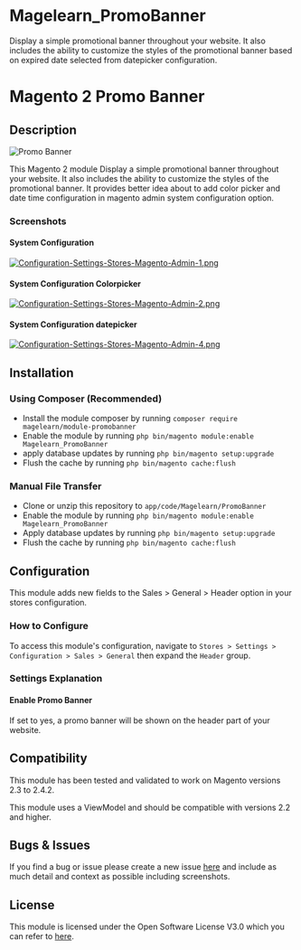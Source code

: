 # Magelearn_PromoBanner
Display a simple promotional banner throughout your website. It also includes the ability to customize the styles of the promotional banner based on expired date selected from datepicker configuration.

# Magento 2 Promo Banner

## Description
![Promo Banner](https://i.postimg.cc/wBZ4ZcBH/Home-page.png)

This Magento 2 module Display a simple promotional banner throughout your website. It also includes the ability to customize the styles of the promotional banner. It provides better idea about to add color picker and date time configuration in magento admin system configuration option.

### Screenshots

#### System Configuration
[![Configuration-Settings-Stores-Magento-Admin-1.png](https://i.postimg.cc/k5vDhwsR/Configuration-Settings-Stores-Magento-Admin-1.png)](https://postimg.cc/bGdzZxKq)

#### System Configuration Colorpicker
[![Configuration-Settings-Stores-Magento-Admin-2.png](https://i.postimg.cc/c4fKns3c/Configuration-Settings-Stores-Magento-Admin-2.png)](https://postimg.cc/Ln66dFNq)

#### System Configuration datepicker
[![Configuration-Settings-Stores-Magento-Admin-4.png](https://i.postimg.cc/tT7ZZWd1/Configuration-Settings-Stores-Magento-Admin-4.png)](https://postimg.cc/62J5F7mw)

## Installation

### Using Composer (Recommended)
 - Install the module composer by running `composer require magelearn/module-promobanner`
 - Enable the module by running `php bin/magento module:enable Magelearn_PromoBanner`
 - apply database updates by running `php bin/magento setup:upgrade`
 - Flush the cache by running `php bin/magento cache:flush`

### Manual File Transfer
- Clone or unzip this repository to `app/code/Magelearn/PromoBanner`
- Enable the module by running `php bin/magento module:enable Magelearn_PromoBanner`
- Apply database updates by running `php bin/magento setup:upgrade`
- Flush the cache by running `php bin/magento cache:flush`

## Configuration
This module adds new fields to the Sales > General > Header option in your stores configuration.

### How to Configure
To access this module's configuration, navigate to `Stores > Settings > Configuration > Sales > General` then expand the `Header` group.

### Settings Explanation

#### Enable Promo Banner
If set to yes, a promo banner will be shown on the header part of your website.

## Compatibility
This module has been tested and validated to work on Magento versions 2.3 to 2.4.2.

This module uses a ViewModel and should be compatible with versions 2.2 and higher.

## Bugs & Issues
If you find a bug or issue please create a new issue [here](https://github.com/vijayrami/Magelearn_PromoBanner/issues) and include as much detail and context as possible including screenshots.

## License
This module is licensed under the Open Software License V3.0 which you can refer to [here](LICENSE.txt).
